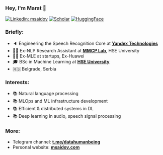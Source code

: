 ### Hey, I'm Marat 👋
[![Linkedin: msaidov](https://img.shields.io/badge/-Marat%20Saidov-blue?style=flat-square&logo=Linkedin&logoColor=white&link=https://www.linkedin.com/in/msaidov/)](https://www.linkedin.com/in/msaidov/)
[![Scholar](https://img.shields.io/badge/-Google%20Scholar-100000?style=flat&logo=GoogleScholar&logoColor=white&&color=0181FF&link=https://scholar.google.com/citations?user=w9JHvdYAAAAJ)](https://scholar.google.com/citations?user=w9JHvdYAAAAJ&hl=en)
[![HuggingFace](https://img.shields.io/badge/-%5BHuggingFace%5D%20msaidov-white?style=flat&logo=PyTorch%20Lightning&logoColor=yellow&link=https://huggingface.co/msaidov)](https://huggingface.co/msaidov)
<!--- [![ODS.AI Badge](https://img.shields.io/badge/-%5BODS.AI%5D%20msaidov-white?style=flat&logo=Slack&logoColor=crimson&link=https://ods.ai/users/ba9f7e417b80)](https://ods.ai/users/ba9f7e417b80) --->

### Briefly:

- 🔈 Engineering the Speech Recognition Core at [**Yandex Technologies**](https://yandex.com/company)
- 👨‍🔬 Ex-NLP Research Assistant at [**MMCP Lab**](https://cs.hse.ru/en/ai/computational-pragmatics/), HSE University
- 🧑‍💻 Ex-MLE at startups, Ex-Huawei
- 🎓 BSc in Machine Learning at [**HSE University**](https://cs.hse.ru/en/)
- 🇷🇸 Belgrade, Serbia

### Interests:
- 📚 Natural language processing
- 📚 MLOps and ML infrastructure development
- 📚 Efficient & distributed systems in DL
- 📚 Deep learning in audio, speech signal processing

### More:
- Telegram channel: [**t.me/datahumanbeing**](https://t.me/datahumanbeing)
- Personal website: [**msaidov.com**](https://msaidov.com/)
